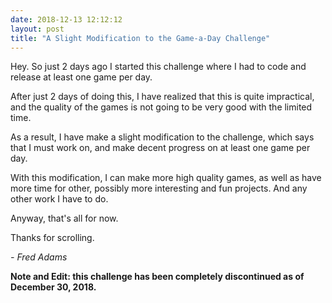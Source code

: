 ```yaml
---
date: 2018-12-13 12:12:12
layout: post
title: "A Slight Modification to the Game-a-Day Challenge"
---
```


Hey. So just 2 days ago I started this challenge where I had to code and release at least one game per day.

After just 2 days of doing this, I have realized that this is quite impractical, and the quality of the games is not going to be very good with the limited time.

As a result, I have make a slight modification to the challenge, which says that I must work on, and make decent progress on at least one game per day.

With this modification, I can make more high quality games, as well as have more time for other, possibly more interesting and fun projects. And any other work I have to do.

Anyway, that's all for now.

Thanks for scrolling.

*- Fred Adams*

**Note and Edit: this challenge has been completely discontinued as of December 30, 2018.**